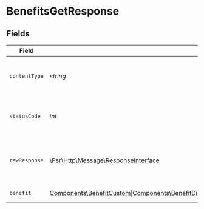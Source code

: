 # BenefitsGetResponse


## Fields

| Field                                                                                                                                                                                                                        | Type                                                                                                                                                                                                                         | Required                                                                                                                                                                                                                     | Description                                                                                                                                                                                                                  |
| ---------------------------------------------------------------------------------------------------------------------------------------------------------------------------------------------------------------------------- | ---------------------------------------------------------------------------------------------------------------------------------------------------------------------------------------------------------------------------- | ---------------------------------------------------------------------------------------------------------------------------------------------------------------------------------------------------------------------------- | ---------------------------------------------------------------------------------------------------------------------------------------------------------------------------------------------------------------------------- |
| `contentType`                                                                                                                                                                                                                | *string*                                                                                                                                                                                                                     | :heavy_check_mark:                                                                                                                                                                                                           | HTTP response content type for this operation                                                                                                                                                                                |
| `statusCode`                                                                                                                                                                                                                 | *int*                                                                                                                                                                                                                        | :heavy_check_mark:                                                                                                                                                                                                           | HTTP response status code for this operation                                                                                                                                                                                 |
| `rawResponse`                                                                                                                                                                                                                | [\Psr\Http\Message\ResponseInterface](https://www.php-fig.org/psr/psr-7/#33-psrhttpmessageresponseinterface)                                                                                                                 | :heavy_check_mark:                                                                                                                                                                                                           | Raw HTTP response; suitable for custom response parsing                                                                                                                                                                      |
| `benefit`                                                                                                                                                                                                                    | [Components\BenefitCustom\|Components\BenefitDiscord\|Components\BenefitGitHubRepository\|Components\BenefitDownloadables\|Components\BenefitLicenseKeys\|Components\BenefitMeterCredit\|null](../../Models/Components/Benefit.md) | :heavy_minus_sign:                                                                                                                                                                                                           | Successful Response                                                                                                                                                                                                          |